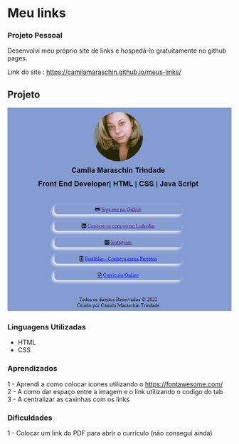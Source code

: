 # Meu links 
### Projeto Pessoal


Desenvolvi meu próprio site de links e hospedá-lo gratuitamente no github pages.

Link do site : https://camilamaraschin.github.io/meus-links/


## Projeto

![Projeto](./meus-links.png)

### Linguagens Utilizadas

- HTML
- CSS

### Aprendizados

1 - Aprendi a como colocar icones utilizando o <link> https://fontawesome.com/  </link> <br>
2 - A como dar espaço entre a imagem e o link utilizando o codigo do tab <br>
3 - A centralizar as caxinhas com os links


### Dificuldades

1 - Colocar um link do PDF para abrir o currículo (não consegui ainda)
